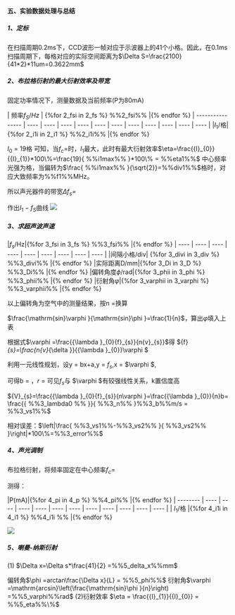 ####  五、实验数据处理与总结

##### 1、定标

在扫描周期0.2ms下，CCD波形一帧对应于示波器上的41个小格。因此，在0.1ms扫描周期下，每格对应的实际空间距离为$\Delta S=\frac{2100}{41*2}*11um=0.3622mm$

##### 2、布拉格衍射的最大衍射效率及带宽

固定功率情况下，测量数据及当前频率(P为80mA)

| 频率${f}_{S}/Hz$ | {%for 2_fsi in 2_fs %} %%2_fsi%%  |{% endfor %} 
| ---------------- | ---- | ---- | ---- | ---- | ---- | ---- | ---- | ---- | ---- | ---- | ---- |
|${I}_{1}/$格| {%for 2_i1i in 2_i1 %} %%2_i1i%% |{% endfor %}

${I}_{0}$ = 19格
可知，当${f}_{c}=%%fs1%%$时，${I}_{1}$最大，此时有最大衍射效率$\eta=\frac{{I}_{0}}{{I}_{1}}*100\%=\frac{19}{ %%i1max%% }*100\% = %%eta1%%$
中心频率光强为$%%i1max%%$格，当偏转为$\frac{ %%i1max%% }{\sqrt{2}}=%%div1%%$格时，对应大致频率为%%f1%%MHz。

所以声光器件的带宽$\Delta {f}_{s}=%%fs2%%-%%fs1%%=%%f2%%MHz$

作出${I}_{1}-{f}_{S}$曲线
![](%%pic1%%.png)

##### 3、求超声波声速

|${f}_{s}/$Hz|{%for 3_fsi in 3_fs %} %%3_fsi%% |{% endfor %}
| ---- | ---- | ---- | ---- | ---- | ---- | ---- | ---- | ---- |
|间隔小格/div| {%for 3_divi in 3_div %} %%3_divi%% |{% endfor %}
|实际距离D/mm|{%for 3_Di in 3_D %} %%3_Di%% |{% endfor %}
|偏转角度$\phi$/rad|{%for 3_phii in 3_phi %} %%3_phii%% |{% endfor %}
|衍射角$\varphi$|{%for 3_varphii in 3_varphi %} %%3_varphii%% |{% endfor %} 

以上偏转角为空气中的测量结果，按n =$%%3_n%%$换算

$\frac{\mathrm{sin}\varphi }{\mathrm{sin}\phi }=\frac{1}{n}$，算出$\varphi$填入上表

根据式$\varphi =\frac{{\lambda }_{0}{f}_{s}}{n{v}_{s}}$得
${f}_{s}=\frac{n{v}_{\delta }}{{\lambda }_{0}}\varphi $

利用一元线性规划，设y = bx+a,y = ${f}_{s}$,x = $\varphi $,

可得b =$%%3_b%%$ ，$r$ = $%%3_r%%$ 
可见${f}_{s}$与 $\varphi $有较强线性关系，k置信度高

${V}_{s}=\frac{{\lambda }_{0}{f}_{s}}{n\varphi }=\frac{{\lambda }_{0}}{n}b= \frac{{ %%3_lambda0 %% }}{ %%3_n%% }%%3_b%%m/s = %%3_vs1%%$

相对误差：$\left|\frac{ %%3_vs1%%-%%3_vs2%% }{ %%3_vs2%% }\right|*100\%=%%3_error%%$

##### 4、声光调制

布拉格衍射，将频率固定在中心频率${f}_{c} = %%4_fc%%MHz$

测得：

|P(mA)|{%for 4_pi in 4_p %}  %%4_pi%% |{% endfor %}
| -------- | ---- | ---- | ---- | ---- | ---- | ---- | ---- | ---- | ---- | ---- | ---- |
| $I_1/$格 |{%for 4_i1i in 4_i1 %} %%4_i1i %% |{% endfor %}

![](%%pic2%%.png)

##### 5、喇曼-纳斯衍射

(1) $\Delta x=\Delta s*\frac{41}{2} =%%5_delta_x%%mm$

偏转角$\phi  =arctan\frac{\Delta x}{L} = %%5_phi%%$
衍射角$\varphi =\mathrm{arcsin}\left(\frac{\mathrm{sin}\phi }{n}\right) =%%5_varphi%%rad$
(2)衍射效率
$\eta = \frac{{I}_{1}}{{I}_{0}} = %%5_eta%%\%$